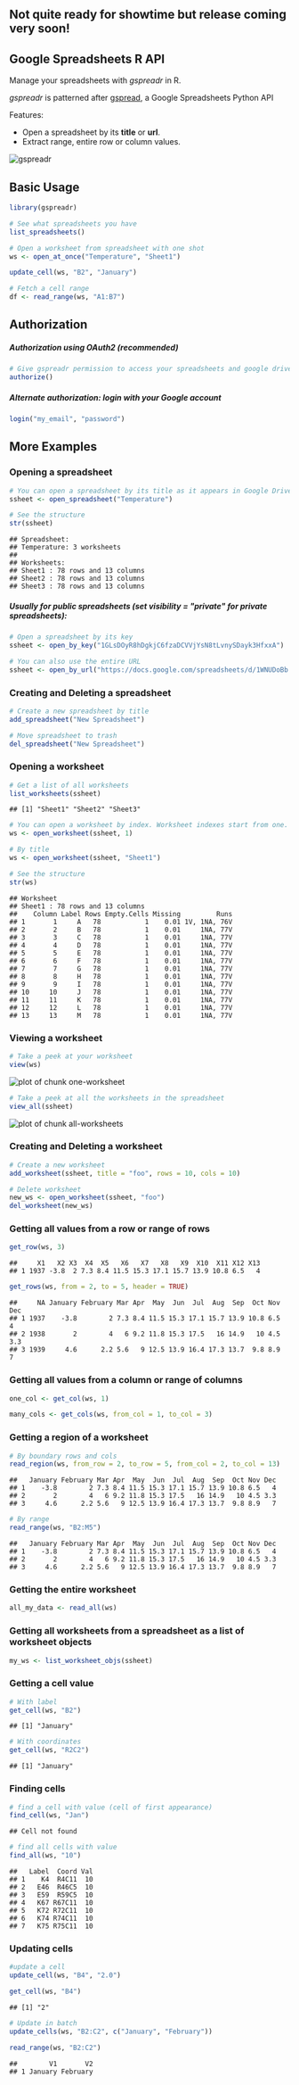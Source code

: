 **Not quite ready for showtime but release coming very soon!**
---

Google Spreadsheets R API
---

Manage your spreadsheets with *gspreadr* in R. 

*gspreadr* is patterned after [gspread](https://github.com/burnash/gspread), a Google Spreadsheets Python API


Features:

-   Open a spreadsheet by its **title** or **url**.
-   Extract range, entire row or column values.

![gspreadr](figure/gspreadr.png)

Basic Usage
---

```r
library(gspreadr)
```

```r
# See what spreadsheets you have
list_spreadsheets()

# Open a worksheet from spreadsheet with one shot
ws <- open_at_once("Temperature", "Sheet1")

update_cell(ws, "B2", "January")

# Fetch a cell range
df <- read_range(ws, "A1:B7")
```

Authorization
---
##### Authorization using OAuth2 (recommended)

```r
# Give gspreadr permission to access your spreadsheets and google drive
authorize() 
```

##### Alternate authorization: login with your Google account


```r
login("my_email", "password")
```
  
More Examples
---
### Opening a spreadsheet


```r
# You can open a spreadsheet by its title as it appears in Google Drive
ssheet <- open_spreadsheet("Temperature")

# See the structure
str(ssheet)
```

```
## Spreadsheet:
## Temperature: 3 worksheets
## 
## Worksheets:
## Sheet1 : 78 rows and 13 columns
## Sheet2 : 78 rows and 13 columns
## Sheet3 : 78 rows and 13 columns
```

##### Usually for public spreadsheets (set visibility = "private" for private spreadsheets): 

```r
# Open a spreadsheet by its key 
ssheet <- open_by_key("1GLsDOyR8hDgkjC6fzaDCVVjYsN8tLvnySDayk3HfxxA")

# You can also use the entire URL
ssheet <- open_by_url("https://docs.google.com/spreadsheets/d/1WNUDoBb...")
```

### Creating and Deleting a spreadsheet


```r
# Create a new spreadsheet by title
add_spreadsheet("New Spreadsheet")

# Move spreadsheet to trash
del_spreadsheet("New Spreadsheet")
```

### Opening a worksheet


```r
# Get a list of all worksheets
list_worksheets(ssheet)
```

```
## [1] "Sheet1" "Sheet2" "Sheet3"
```

```r
# You can open a worksheet by index. Worksheet indexes start from one.
ws <- open_worksheet(ssheet, 1)

# By title
ws <- open_worksheet(ssheet, "Sheet1")

# See the structure
str(ws)
```

```
## Worksheet
## Sheet1 : 78 rows and 13 columns
##    Column Label Rows Empty.Cells Missing         Runs
## 1       1     A   78           1    0.01 1V, 1NA, 76V
## 2       2     B   78           1    0.01     1NA, 77V
## 3       3     C   78           1    0.01     1NA, 77V
## 4       4     D   78           1    0.01     1NA, 77V
## 5       5     E   78           1    0.01     1NA, 77V
## 6       6     F   78           1    0.01     1NA, 77V
## 7       7     G   78           1    0.01     1NA, 77V
## 8       8     H   78           1    0.01     1NA, 77V
## 9       9     I   78           1    0.01     1NA, 77V
## 10     10     J   78           1    0.01     1NA, 77V
## 11     11     K   78           1    0.01     1NA, 77V
## 12     12     L   78           1    0.01     1NA, 77V
## 13     13     M   78           1    0.01     1NA, 77V
```

### Viewing a worksheet

```r
# Take a peek at your worksheet
view(ws)
```

![plot of chunk one-worksheet](figure/one-worksheet-1.png) 

```r
# Take a peek at all the worksheets in the spreadsheet
view_all(ssheet)
```

![plot of chunk all-worksheets](figure/all-worksheets-1.png) 

### Creating and Deleting a worksheet


```r
# Create a new worksheet
add_worksheet(ssheet, title = "foo", rows = 10, cols = 10)

# Delete worksheet
new_ws <- open_worksheet(ssheet, "foo")
del_worksheet(new_ws)
```

### Getting all values from a row or range of rows


```r
get_row(ws, 3)
```

```
##     X1   X2 X3  X4  X5   X6   X7   X8   X9  X10  X11 X12 X13
## 1 1937 -3.8  2 7.3 8.4 11.5 15.3 17.1 15.7 13.9 10.8 6.5   4
```

```r
get_rows(ws, from = 2, to = 5, header = TRUE)
```

```
##     NA January February Mar Apr  May  Jun  Jul  Aug  Sep  Oct Nov Dec
## 1 1937    -3.8        2 7.3 8.4 11.5 15.3 17.1 15.7 13.9 10.8 6.5   4
## 2 1938       2        4   6 9.2 11.8 15.3 17.5   16 14.9   10 4.5 3.3
## 3 1939     4.6      2.2 5.6   9 12.5 13.9 16.4 17.3 13.7  9.8 8.9   7
```

### Getting all values from a column or range of columns

```r
one_col <- get_col(ws, 1)

many_cols <- get_cols(ws, from_col = 1, to_col = 3)
```

### Getting a region of a worksheet

```r
# By boundary rows and cols
read_region(ws, from_row = 2, to_row = 5, from_col = 2, to_col = 13)
```

```
##   January February Mar Apr  May  Jun  Jul  Aug  Sep  Oct Nov Dec
## 1    -3.8        2 7.3 8.4 11.5 15.3 17.1 15.7 13.9 10.8 6.5   4
## 2       2        4   6 9.2 11.8 15.3 17.5   16 14.9   10 4.5 3.3
## 3     4.6      2.2 5.6   9 12.5 13.9 16.4 17.3 13.7  9.8 8.9   7
```

```r
# By range
read_range(ws, "B2:M5")
```

```
##   January February Mar Apr  May  Jun  Jul  Aug  Sep  Oct Nov Dec
## 1    -3.8        2 7.3 8.4 11.5 15.3 17.1 15.7 13.9 10.8 6.5   4
## 2       2        4   6 9.2 11.8 15.3 17.5   16 14.9   10 4.5 3.3
## 3     4.6      2.2 5.6   9 12.5 13.9 16.4 17.3 13.7  9.8 8.9   7
```

### Getting the entire worksheet

```r
all_my_data <- read_all(ws)
```

### Getting all worksheets from a spreadsheet as a list of worksheet objects

```r
my_ws <- list_worksheet_objs(ssheet)
```

### Getting a cell value


```r
# With label
get_cell(ws, "B2")
```

```
## [1] "January"
```

```r
# With coordinates
get_cell(ws, "R2C2")
```

```
## [1] "January"
```

### Finding cells

```r
# find a cell with value (cell of first appearance)
find_cell(ws, "Jan")
```

```
## Cell not found
```

```r
# find all cells with value
find_all(ws, "10")
```

```
##   Label  Coord Val
## 1    K4  R4C11  10
## 2   E46  R46C5  10
## 3   E59  R59C5  10
## 4   K67 R67C11  10
## 5   K72 R72C11  10
## 6   K74 R74C11  10
## 7   K75 R75C11  10
```

### Updating cells 

```r
#update a cell
update_cell(ws, "B4", "2.0")

get_cell(ws, "B4")
```

```
## [1] "2"
```

```r
# Update in batch
update_cells(ws, "B2:C2", c("January", "February"))

read_range(ws, "B2:C2")
```

```
##        V1       V2
## 1 January February
```


